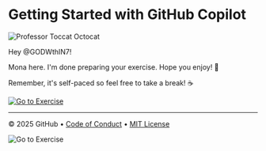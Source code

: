# Getting Started with GitHub Copilot

![Professor Toccat Octocat](https://octodex.github.com/images/Professortocat_v2.png)

Hey @GODWthIN7!

Mona here. I'm done preparing your exercise. Hope you enjoy! 💚

Remember, it's self-paced so feel free to take a break! ☕️

[![Go to Exercise](https://img.shields.io/badge/Go%20to%20Exercise-%E2%86%92-1f883d?style=for-the-badge&logo=github&labelColor=197935)](https://github.com/GODWthIN7/animated-guacamole/issues/1)

---

&copy; 2025 GitHub &bull; [Code of Conduct](https://www.contributor-covenant.org/version/2/1/code_of_conduct/code_of_conduct.md) &bull; [MIT License](https://gh.io/mit)

![Go to Exercise](https://img.shields.io/badge/Go%20to%20Exercise-%E2%86%92-1f883d?style=for-the-badge&logo=github&labelColor=197935)
